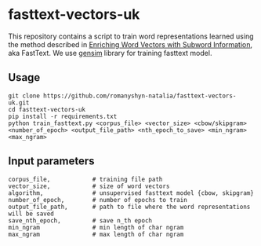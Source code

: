 # fasttext-vectors-uk

This repository contains a script to train word representations learned using the method described in [Enriching Word Vectors with Subword Information](https://arxiv.org/abs/1607.04606), aka FastText.
We use [gensim](https://radimrehurek.com/gensim/models/fasttext.html) library for training fasttext model. 

## Usage
```
git clone https://github.com/romanyshyn-natalia/fasttext-vectors-uk.git
cd fasttext-vectors-uk
pip install -r requirements.txt
python train_fasttext.py <corpus_file> <vector_size> <cbow/skipgram> <number_of_epoch> <output_file_path> <nth_epoch_to_save> <min_ngram> <max_ngram>
```

## Input parameters
```
corpus_file,            # training file path
vector_size,            # size of word vectors
algorithm,              # unsupervised fasttext model {cbow, skipgram}
number_of_epoch,        # number of epochs to train
output_file_path,       # path to file where the word representations will be saved
save_nth_epoch,         # save n_th epoch
min_ngram               # min length of char ngram
max_ngram               # max length of char ngram
```
